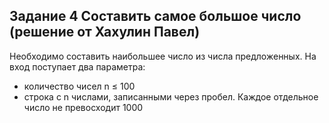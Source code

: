 ## Задание 4 Составить самое большое число (решение от Хахулин Павел)

Необходимо составить наибольшее число из числа предложенных. На вход поступает два параметра:
- количество чисел n ≤ 100
- строка с n числами, записанными через пробел. Каждое отдельное число не превосходит 1000